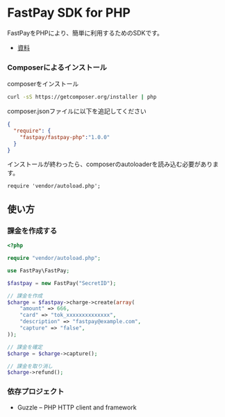 FastPay SDK for PHP
=======================

FastPayをPHPにより、簡単に利用するためのSDKです。

- [資料](https://fastpay.yahoo.co.jp/docs)

### Composerによるインストール

composerをインストール
```bash
curl -sS https://getcomposer.org/installer | php
```

composer.jsonファイルに以下を追記してください
```json:composer.json
{
  "require": {
    "fastpay/fastpay-php":"1.0.0"
  }
}
```

インストールが終わったら、composerのautoloaderを読み込む必要があります。
```
require 'vendor/autoload.php';
```

## 使い方

### 課金を作成する

```php
<?php

require "vendor/autoload.php";

use FastPay\FastPay;

$fastpay = new FastPay("SecretID");

// 課金を作成
$charge = $fastpay->charge->create(array(
    "amount" => 666,
    "card" => "tok_xxxxxxxxxxxxxx",
    "description" => "fastpay@example.com",
    "capture" => "false",
));

// 課金を確定
$charge = $charge->capture();

// 課金を取り消し
$charge->refund();
```

### 依存プロジェクト

- Guzzle – PHP HTTP client and framework
